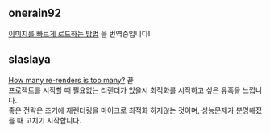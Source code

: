 <h2>onerain92</h2><a href="https://www.notion.so/study66/Building-an-awesome-image-loading-experience-61a73b2180ec4c738d5d71c2a3eb034a#e87497abb06e4c6e8cc50eb33bcec812">이미지를 빠르게 로드하는 방법</a> 을 번역중입니다!<h2>slaslaya</h2><a href="https://www.notion.so/study66/22-02-27-How-many-re-renders-is-too-many-91a6735d79bf4c15b7ac434534cbf347">How many re-renders is too many?</a> 끝<br>프로젝트를 시작할 때 필요없는 리랜더가 있을시 최적화를 시작하고 싶은 유혹을 느낍니다.<br>좋은 전략은 조기에 재렌더링을 마이크로 최적화 하지않는 것이며, 성능문제가 분명해졌을 때 고치기 시작합니다.